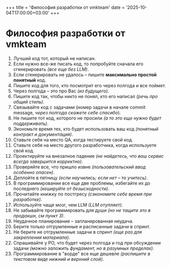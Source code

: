 +++
title = 'Философия разработки от vmkteam'
date = '2025-10-04T17:00:00+03:00'
+++

# Философия разработки от vmkteam

1. Лучший код тот, который не написан.
2. Если нужно все-же писать код, то попробуйте сначала его сгенерировать _(все еще без LLM)_. 
3. Если сгенерировать не удалось – пишите **максимально простой понятный** код.
4. Пишите код для того, кто посмотрит его через полгода и все поймет.
5. Через полгода – это про Вас _(из будущего)_.
6. Пишите код так, чтобы никто не понял, кто его написал _(речь про общий стиль)_.
7. Связывайте код с задачами (номер задачи в начале commit message, _через полгода скажете себе спасибо_).
8. Не пишите тот код, которого не просили _(а то это еще нужно будет поддерживать)_.
9. Экономьте время тех, кто будет использовать ваш код _(понятный контракт и документация)_.
10. Ставьте себя на место QA, когда тестируете свой код.
11. Ставьте себя на место другого разработчика, когда используете свой код. 
12. Проектируйте на внезапное падение _(не найдетесь, что ваш сервис всегда завершится корректно)_.
13. Проверяйте все, что пришло извне _(пользовательский ввод особенно опасен)_.
14. Деплойте в пятницу _(если научились; если нет – то учитесь)_.
15. В программировании все еще две проблемы, избегайте их до последнего _(кешируйте от безысходности)_.
16. Прочитайте книжку по постгресу _(сэкономите себе время при разработке)_.
17. Используйте чаще мозг, чем LLM _(LLM отупляет)_.
18. Не забывайте программировать для души _(но не тащите это в продакшн, см пункт 3)_.
19. Неудачное планирование – запланированная неудача.
20. Берите только отгрумленные и расписанные задачи в спринт.
21. Не берите не отгрумленные задачи в спринт _(еще раз для закрепления материала)_.
22. Спрашивайте у PO, что будет через полгода и год при обсуждении задачи _(можно заложить фундамент, но в разумных пределах)_.
23. Программирование в "ворде" все еще дешевле _(распишите в текстовом виде нижний и верхний слой)_.

